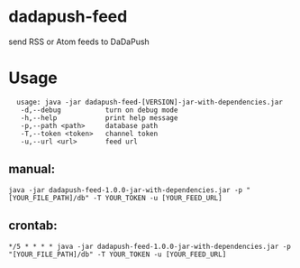 # dadapush-feed
send RSS or Atom feeds to DaDaPush

# Usage
```
  usage: java -jar dadapush-feed-[VERSION]-jar-with-dependencies.jar
   -d,--debug           turn on debug mode
   -h,--help            print help message
   -p,--path <path>     database path
   -T,--token <token>   channel token
   -u,--url <url>       feed url
```

## manual:
```
java -jar dadapush-feed-1.0.0-jar-with-dependencies.jar -p "[YOUR_FILE_PATH]/db" -T YOUR_TOKEN -u [YOUR_FEED_URL]
```

## crontab:
```
*/5 * * * * java -jar dadapush-feed-1.0.0-jar-with-dependencies.jar -p "[YOUR_FILE_PATH]/db" -T YOUR_TOKEN -u [YOUR_FEED_URL]
```

